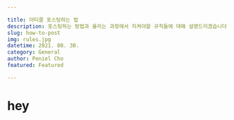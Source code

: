 ```yaml
---

title: 아티클 포스팅하는 법
description: 포스팅하는 방법과 올리는 과정에서 지켜야할 규칙들에 대해 설명드리겠습니다.
slug: how-to-post
img: rules.jpg
datetime: 2021. 08. 30.
category: General
author: Peniel Cho
featured: Featured

---
```


# hey